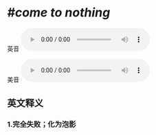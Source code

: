 # ***\#come to nothing*** 
英音
<audio src="./media/come to nothing1_AAC.aac" controls="controls"></audio>

美音
<audio src="./media/come to nothing2_AAC.aac" controls="controls"></audio>



  

英文释义
---
### 1.**完全失败；化为泡影**  


